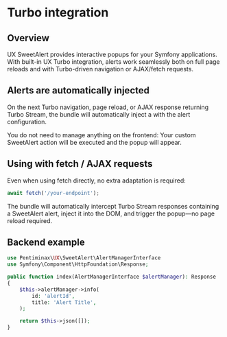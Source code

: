 # Turbo integration

## Overview

UX SweetAlert provides interactive popups for your Symfony applications.
With built-in UX Turbo integration, alerts work seamlessly both on full page reloads and with Turbo-driven navigation or
AJAX/fetch requests.

## Alerts are automatically injected

On the next Turbo navigation, page reload, or AJAX response returning Turbo Stream, the bundle will automatically inject
a <turbo-stream action="SweetAlert"> with the alert configuration.

You do not need to manage anything on the frontend:
Your custom SweetAlert action will be executed and the popup will appear.

## Using with fetch / AJAX requests

Even when using fetch directly, no extra adaptation is required:

```javascript
await fetch('/your-endpoint');
```

The bundle will automatically intercept Turbo Stream responses containing a SweetAlert alert, inject it into the DOM,
and trigger the popup—no page reload required.

## Backend example

```php
use Pentiminax\UX\SweetAlert\AlertManagerInterface
use Symfony\Component\HttpFoundation\Response;

public function index(AlertManagerInterface $alertManager): Response
{
    $this->alertManager->info(
        id: 'alertId',
        title: 'Alert Title',
    );

    return $this->json([]);
}
```